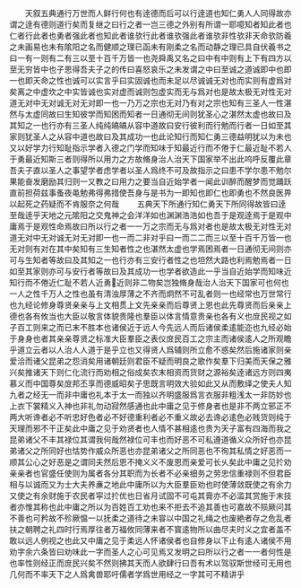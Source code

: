 <!-- { "loadSidebar": true } -->
　　天叙五典通行万世而人鲜行何也有逹德而后可以行逹道也知仁勇人人同得故亦谓之逹有德则道行矣而复继之曰行之者一岂三德之外别有所谓一耶噫知者知此者也仁者行此者也勇者强此者也知此者谁欤行此者谁欤强此者谁欤非性欤非天命欤防羲之未画易也未有隂阳之名而健顺之理已函未有刚柔之名而动静之理已具自伏羲书之曰一有一则有二有三以至十百千万皆一也尧舜禹又名之曰中有中则有上下有四方以至无穷皆中也子思得吾夫子之的传曰喜怒哀乐之未发谓之中曰至诚之道诚即中也即一也即天命之性也诚可以实言乎曰实固诚也而未足以尽诚诚无对也而实则有虚爲对矣离之中虚坎之中实皆诚也实对虚而诚则包虚实而无与爲对也是故太极无对性无对道无对中无对诚无对无对即一也一乃万之宗也无对乃有对之宗也知有三圣人一性湛然与太虚同故曰生知彼学而知困而知者一日通彻无间则犹圣心之湛然太虚也故曰及其知之一也行亦有三圣人纯纯皜皜从容中道故曰安行彼利而行勉而行者一日如至其家则犹圣人之从容中道也故曰及其成功一也此论知行而知仁勇三德益明犹以为未也又以好学力行知耻指示学者入德之门学而知味于知最近行而不倦于仁最近耻不若人于勇最近知斯三者则得所以用力之方故脩身治人治天下国家举不出此呜呼反覆此章吾夫子直以圣人之事望学者虑学者以圣人爲终不可及故指示之曰患不学尔患不勉尔果能奋发磨励其归则一又教之曰用力之要当自近始学者一闻此训醉而醒梦而觉踊跃直前担荷兹事蚤夜黾勉弗得弗措使吾身与是书为一即知也即仁也即勇也不然良医畀以起死之药疑而不肯服奈之何哉
　　五典天下所通行知仁勇天下所同得故皆曰逹至哉逹乎天地之元隂阳之交鬼神之会洋洋如也渊渊浩浩如也吾于是观逹焉于是观中庸焉于是观性命焉故曰所以行之者一一万之宗而无与爲对者也是故太极无对性无对道无对中无对诚无对无对即一也一而二非对乎曰一而二二而三以至十百千万皆一也无对则有对在其中矣知有三生知者性之也湛然太虚也学焉困焉者一日通彻无间则亦可与生知者等故曰及其知之一也行亦有三安行者性之也坦然大路也利焉勉焉者一日如至其家则亦可与安行者等故曰及其成功一也学者欲造此一乎当自近始学而知味近知行而不倦近仁耻不若人近勇近则非二物矣岂独脩身哉治人治天下国家可也何也一人之性千万人之性也虽有清浊厚薄之不齐而炯然不可乱者则一也经常也万世常行也九经论修身尊贤亲亲与上文相贯上文先亲亲而后尊贤上恩也此先尊贤而后亲亲上德也各有攸当也大臣以敬言体貌贵隆也羣臣以体言情意贵亲也各有义也庻民视之如子百工则来之而已末不胜本也诸侯近于远人今先远人而后诸侯柔逺能迩也九经必始于身身也者其亲亲尊贤之标准大臣羣臣之表仪庻民百工之宗主而诸侯逺人之所观瞻乎道立云者以人治人人道于是乎立也又得贤人爲辅则所立愈不惑矣然后施诸家则亲爱洽而诸父昆弟之怨消矣用诸朝廷则君臣不疑而明良之歌作矣羣下归美而天保之雅兴矣推诸天下则仁化流行而劝相之俗成矣农末相资而货财之源裕矣逹诸远方则四夷慕义而中国尊矣庻邦丕享而德威昭矣子思既言明效大验如此又从而敷绎之使夫人知九者之经无一而非中庸也礼本于太一而独以齐明盛服爲言衣服非粗浅太一非防妙也上衣下裳精义入神也非礼勿动寂然感通也此中庸之见于修身者也是非不两立邪正不两大听谗者必不听忠好色者必不好德重利者必不重义故必去谗必逺色必贱货则纯于天理而邪不干正矣此中庸之见于劝贤者也人情不甚相逺也贵为天子富有四海而我之昆弟诸父不丰其禄位其谓我何哉然禄位可丰也而好恶不可私遵道循义众所好也亦昆弟诸父之所同好也怙势作威众所恶也亦昆弟诸父之所同恶也不徇其私情之好恶而一顺其公心之好恶是之谓同夫然后恩不掩义义不废恩而亲爱可长乆矣此中庸之见扵劝亲亲者也官盛任使则为属者各分其职而为长者不必亲细务之劳忠信重禄则不但君臣相与以诚而又为士大夫养亷之地此中庸所以为大臣羣臣劝也时使薄敛既使之有余力又使之有余财施于农民者寜过扵优也日省月试固不可屯其膏亦不必滥其赏施于末技者亦惟其称也此中庸之所以为百姓百工劝也来不拒去不追其善也可嘉故不殒厥问其不善也可矜故不殄厥愠一以抚柔之道待之未甞以中国之礼绳之也废絶者存之危乱者扶之朝聘之礼四时行焉厚往者万福攸同薄来者不寳逺物所以曲尽夫时义之宜者盖不敢以远人例视之也此又中庸之见于柔远人怀诸侯者也自修身以下止有逺人诸侯不用劝字余六条皆曰劝味此一字而圣人之心可见焉又发明之曰所以行之者一一者何性是也率性则经正而庻民兴矣不然则拂其天而人欲肆行曰吾有术以驾驭斯世经可无用也几何而不率天下之人爲禽兽耶吁儒者学爲世用经之一字其可不精讲乎
